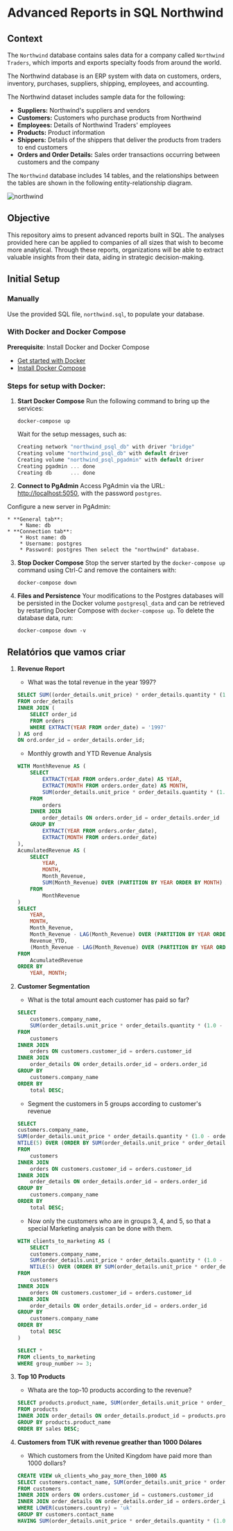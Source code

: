 # Advanced Reports in SQL Northwind

## Context

The `Northwind` database contains sales data for a company called `Northwind Traders`, which imports and exports specialty foods from around the world.

The Northwind database is an ERP system with data on customers, orders, inventory, purchases, suppliers, shipping, employees, and accounting.

The Northwind dataset includes sample data for the following:

* **Suppliers:** Northwind's suppliers and vendors
* **Customers:** Customers who purchase products from Northwind
* **Employees:** Details of Northwind Traders' employees
* **Products:** Product information
* **Shippers:** Details of the shippers that deliver the products from traders to end customers
* **Orders and Order Details:** Sales order transactions occurring between customers and the company

The `Northwind` database includes 14 tables, and the relationships between the tables are shown in the following entity-relationship diagram.

![northwind](https://github.com/lvgalvao/Northwind-SQL-Analytics/blob/main/pics/northwind-er-diagram.png?raw=true)

## Objective

This repository aims to present advanced reports built in SQL. The analyses provided here can be applied to companies of all sizes that wish to become more analytical. Through these reports, organizations will be able to extract valuable insights from their data, aiding in strategic decision-making.

## Initial Setup

### Manually

Use the provided SQL file, `northwind.sql`, to populate your database.

### With Docker and Docker Compose

**Prerequisite**: Install Docker and Docker Compose

* [Get started with Docker](https://www.docker.com/get-started)
* [Install Docker Compose](https://docs.docker.com/compose/install/)

### Steps for setup with Docker:

1. **Start Docker Compose** Run the following command to bring up the services:
    
    ```
    docker-compose up
    ```
    
    Wait for the setup messages, such as:
    
    ```csharp
    Creating network "northwind_psql_db" with driver "bridge"
    Creating volume "northwind_psql_db" with default driver
    Creating volume "northwind_psql_pgadmin" with default driver
    Creating pgadmin ... done
    Creating db      ... done
    ```
       
2. **Connect to PgAdmin** Access PgAdmin via the URL: [http://localhost:5050](http://localhost:5050), with the password `postgres`. 

Configure a new server in PgAdmin:
    
    * **General tab**:
        * Name: db
    * **Connection tab**:
        * Host name: db
        * Username: postgres
        * Password: postgres Then select the "northwind" database.

3. **Stop Docker Compose** Stop the server started by the `docker-compose up` command using Ctrl-C and remove the containers with:
    
    ```
    docker-compose down
    ```
    
4. **Files and Persistence** Your modifications to the Postgres databases will be persisted in the Docker volume `postgresql_data` and can be retrieved by restarting Docker Compose with `docker-compose up`. To delete the database data, run:
    
    ```
    docker-compose down -v
    ```

## Relatórios que vamos criar

1. **Revenue Report**
    
    * What was the total revenue in the year 1997?

    ```sql
    SELECT SUM((order_details.unit_price) * order_details.quantity * (1.0 - order_details.discount)) AS total_revenues_1997
    FROM order_details
    INNER JOIN (
        SELECT order_id 
        FROM orders 
        WHERE EXTRACT(YEAR FROM order_date) = '1997'
    ) AS ord 
    ON ord.order_id = order_details.order_id;
    ```

    * Monthly growth and YTD Revenue Analysis

    ```sql
    WITH MonthRevenue AS (
        SELECT
            EXTRACT(YEAR FROM orders.order_date) AS YEAR,
            EXTRACT(MONTH FROM orders.order_date) AS MONTH,
            SUM(order_details.unit_price * order_details.quantity * (1.0 - order_details.discount)) AS Month_Revenue
        FROM
            orders
        INNER JOIN
            order_details ON orders.order_id = order_details.order_id
        GROUP BY
            EXTRACT(YEAR FROM orders.order_date),
            EXTRACT(MONTH FROM orders.order_date)
    ),
    AcumulatedRevenue AS (
        SELECT
            YEAR,
            MONTH,
            Month_Revenue,
            SUM(Month_Revenue) OVER (PARTITION BY YEAR ORDER BY MONTH) AS Revenue_YTD
        FROM
            MonthRevenue
    )
    SELECT
        YEAR,
        MONTH,
        Month_Revenue,
        Month_Revenue - LAG(Month_Revenue) OVER (PARTITION BY YEAR ORDER BY MONTH) AS Month_Diference,
        Revenue_YTD,
        (Month_Revenue - LAG(Month_Revenue) OVER (PARTITION BY YEAR ORDER BY MONTH)) / LAG(month_Revenue) OVER (PARTITION BY YEAR ORDER BY MONTH) * 100 AS Month_Change_Percent
    FROM
        AcumulatedRevenue
    ORDER BY
        YEAR, MONTH;
    ```

2. **Customer Segmentation**
    
    * What is the total amount each customer has paid so far?

    ```sql
    SELECT 
        customers.company_name, 
        SUM(order_details.unit_price * order_details.quantity * (1.0 - order_details.discount)) AS total
    FROM 
        customers
    INNER JOIN 
        orders ON customers.customer_id = orders.customer_id
    INNER JOIN 
        order_details ON order_details.order_id = orders.order_id
    GROUP BY 
        customers.company_name
    ORDER BY 
        total DESC;
    ```

    * Segment the customers in 5 groups according to customer's revenue

    ```sql
    SELECT 
    customers.company_name, 
    SUM(order_details.unit_price * order_details.quantity * (1.0 - order_details.discount)) AS total,
    NTILE(5) OVER (ORDER BY SUM(order_details.unit_price * order_details.quantity * (1.0 - order_details.discount)) DESC) AS group_number
    FROM 
        customers
    INNER JOIN 
        orders ON customers.customer_id = orders.customer_id
    INNER JOIN 
        order_details ON order_details.order_id = orders.order_id
    GROUP BY 
        customers.company_name
    ORDER BY 
        total DESC;
    ```


    * Now only the customers who are in groups 3, 4, and 5, so that a special Marketing analysis can be done with them.

    ```sql
    WITH clients_to_marketing AS (
        SELECT 
        customers.company_name, 
        SUM(order_details.unit_price * order_details.quantity * (1.0 - order_details.discount)) AS total,
        NTILE(5) OVER (ORDER BY SUM(order_details.unit_price * order_details.quantity * (1.0 - order_details.discount)) DESC) AS group_number
    FROM 
        customers
    INNER JOIN 
        orders ON customers.customer_id = orders.customer_id
    INNER JOIN 
        order_details ON order_details.order_id = orders.order_id
    GROUP BY 
        customers.company_name
    ORDER BY 
        total DESC
    )

    SELECT *
    FROM clients_to_marketing
    WHERE group_number >= 3;
    ```

3. **Top 10 Products**
    
    * Whata are the top-10 products according to the revenue?

    ```sql
    SELECT products.product_name, SUM(order_details.unit_price * order_details.quantity * (1.0 - order_details.discount)) AS sales
    FROM products
    INNER JOIN order_details ON order_details.product_id = products.product_id
    GROUP BY products.product_name
    ORDER BY sales DESC;
    ```

4. **Customers from TUK with revenue greather than 1000 Dólares**
    
    * Which customers from the United Kingdom have paid more than 1000 dollars?

    ```sql
    CREATE VIEW uk_clients_who_pay_more_then_1000 AS
    SELECT customers.contact_name, SUM(order_details.unit_price * order_details.quantity * (1.0 - order_details.discount) * 100) / 100 AS payments
    FROM customers
    INNER JOIN orders ON orders.customer_id = customers.customer_id
    INNER JOIN order_details ON order_details.order_id = orders.order_id
    WHERE LOWER(customers.country) = 'uk'
    GROUP BY customers.contact_name
    HAVING SUM(order_details.unit_price * order_details.quantity * (1.0 - order_details.discount)) > 1000;
    ```

